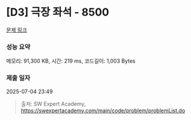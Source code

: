 # [D3] 극장 좌석 - 8500 

[문제 링크](https://swexpertacademy.com/main/code/problem/problemDetail.do?contestProbId=AWz5yIfq74QDFARQ) 

### 성능 요약

메모리: 91,300 KB, 시간: 219 ms, 코드길이: 1,003 Bytes

### 제출 일자

2025-07-04 23:49



> 출처: SW Expert Academy, https://swexpertacademy.com/main/code/problem/problemList.do